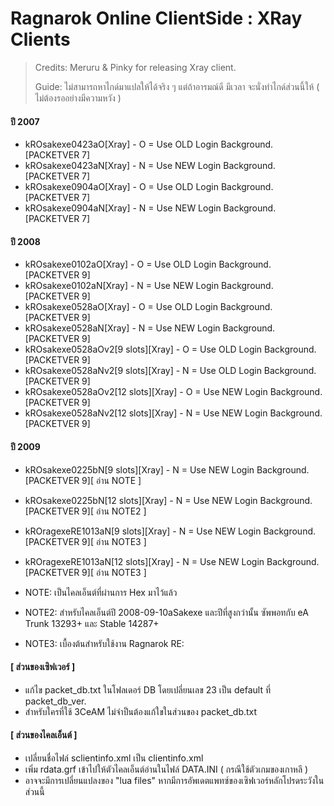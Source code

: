 # Ragnarok Online ClientSide : XRay Clients

> Credits: Meruru & Pinky for releasing Xray client.
> 
> Guide: ไม่สามารถหาไกด์มาแปลให้ได้จริง ๆ แต่ถ้าอารมณ์ดี มีเวลา จะนั่งทำไกด์ส่วนนี้ให้ ( ไม่ต้องรออย่างมีความหวัง )

#### ปี 2007
- kROsakexe0423aO[Xray] - O = Use OLD Login Background. [PACKETVER 7]
- kROsakexe0423aN[Xray] - N = Use NEW Login Background. [PACKETVER 7]
- kROsakexe0904aO[Xray] - O = Use OLD Login Background. [PACKETVER 7]
- kROsakexe0904aN[Xray] - N = Use NEW Login Background. [PACKETVER 7]

#### ปี 2008
- kROsakexe0102aO[Xray] - O = Use OLD Login Background. [PACKETVER 9]
- kROsakexe0102aN[Xray] - N = Use NEW Login Background. [PACKETVER 9]
- kROsakexe0528aO[Xray] - O = Use OLD Login Background. [PACKETVER 9]
- kROsakexe0528aN[Xray] - N = Use NEW Login Background. [PACKETVER 9]
- kROsakexe0528aOv2[9 slots][Xray] - O = Use OLD Login Background. [PACKETVER 9]
- kROsakexe0528aNv2[9 slots][Xray] - N = Use OLD Login Background. [PACKETVER 9]
- kROsakexe0528aOv2[12 slots][Xray] - O = Use NEW Login Background. [PACKETVER 9]
- kROsakexe0528aNv2[12 slots][Xray] - N = Use NEW Login Background. [PACKETVER 9]

#### ปี 2009
- kROsakexe0225bN[9 slots][Xray] - N = Use NEW Login Background. [PACKETVER 9][ อ่าน NOTE ]
- kROsakexe0225bN[12 slots][Xray] - N = Use NEW Login Background. [PACKETVER 9][ อ่าน NOTE2 ]
- kROragexeRE1013aN[9 slots][Xray] - N = Use NEW Login Background. [PACKETVER 9][ อ่าน NOTE3 ]
- kROragexeRE1013aN[12 slots][Xray] - N = Use NEW Login Background. [PACKETVER 9][ อ่าน NOTE3 ]


- NOTE: เป็นไคลเอ็นต์ที่ผ่านการ Hex มาไว้แล้ว
- NOTE2: สำหรับไคลเอ็นต์ปี 2008-09-10aSakexe และปีที่สูงกว่านั้น ซัพพอทกับ eA Trunk 13293+ และ Stable 14287+
- NOTE3: เบื้องต้นสำหรับใช้งาน Ragnarok RE:

#### [ ส่วนของเซิฟเวอร์ ]
- แก้ไข packet_db.txt ในโฟลเดอร์ DB โดยเปลี่ยนเลข 23 เป็น default ที่ packet_db_ver.
- สำหรับใครที่ใช้ 3CeAM ไม่จำป็นต้องแก้ใขในส่วนของ packet_db.txt

#### [ ส่วนของไคลเอ็นต์ ]
- เปลี่ยนชื่อไฟล์ sclientinfo.xml เป็น clientinfo.xml
- เพิ่ม rdata.grf เข้าไปให้ตัวไคลเอ็นต์อ่านในไฟล์ DATA.INI ( กรณีใช้ตัวเกมของเกาหลี )
- อาจจะมีการเปลี่ยนแปลงของ "lua files" หากมีการอัพเดตแพทซ์ของเซิฟเวอร์หลักโปรดระวังในส่วนนี้